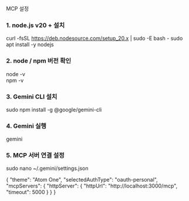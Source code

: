 MCP 설정
### 1. node.js v20 + 설치
curl -fsSL https://deb.nodesource.com/setup_20.x | sudo -E bash -
sudo apt install -y nodejs

### 2. node / npm 버전 확인
node -v   
npm -v    

### 3. Gemini CLI 설치
sudo npm install -g @google/gemini-cli

### 4. Gemini 실행
gemini 

### 5. MCP 서버 연결 설정
sudo nano ~/.gemini/settings.json

{
  "theme": "Atom One",
  "selectedAuthType": "oauth-personal",
  "mcpServers": {
    "httpServer": {
      "httpUrl": "http://localhost:3000/mcp",
      "timeout": 5000
    }
  }
}